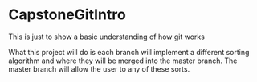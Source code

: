 # CapstoneGitIntro
This is just to show a basic understanding of how git works

What this project will do is each branch will implement a different sorting 
algorithm and where they will be merged into the master branch. The master
branch will allow the user to any of these sorts.


